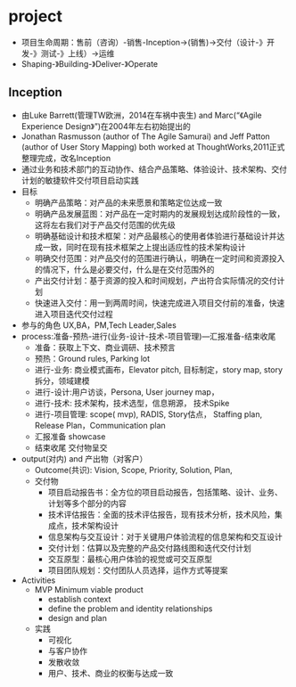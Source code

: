# project

* 项目生命周期：售前（咨询）-销售-Inception->(销售)->交付（设计-》开发-》测试-》上线）->运维
* Shaping-》Building-》Deliver-》Operate

## Inception

* 由Luke Barrett(管理TW欧洲，2014在车祸中丧生) and Marc(“《Agile Experience Design》”)在2004年左右初始提出的
* Jonathan Rasmusson (author of The Agile Samurai) and Jeff Patton (author of User Story Mapping) both worked at ThoughtWorks,2011正式整理完成，改名Inception
* 通过业务和技术部门的互动协作、结合产品策略、体验设计、技术架构、交付计划的敏捷软件交付项目启动实践
* 目标
    - 明确产品策略：对产品的未来愿景和策略定位达成一致
    - 明确产品发展蓝图：对产品在一定时期内的发展规划达成阶段性的一致，这将左右我们对于产品交付范围的优先级
    - 明确基础设计和技术框架：对产品最核心的使用者体验进行基础设计并达成一致，同时在现有技术框架之上提出适应性的技术架构设计
    - 明确交付范围：对产品交付的范围进行确认，明确在一定时间和资源投入的情况下，什么是必要交付，什么是在交付范围外的
    - 产出交付计划：基于资源的投入和时间规划，产出符合实际情况的交付计划
    - 快速进入交付：用一到两周时间，快速完成进入项目交付前的准备，快速进入项目迭代交付过程
* 参与的角色 UX,BA，PM,Tech Leader,Sales
* process:准备-预热-进行(业务-设计-技术-项目管理)—汇报准备-结束收尾
    - 准备：获取上下文、商业调研、技术预言
    - 预热：Ground rules, Parking lot
    - 进行-业务: 商业模式画布，Elevator pitch, 目标制定，story map, story 拆分，领域建模
    - 进行-设计:用户访谈，Persona, User journey map，
    - 进行-技术: 技术架构，技术选型，信息朔源， 技术Spike
    - 进行-项目管理: scope( mvp), RADIS, Story估点， Staffing plan, Release Plan，Communication plan
    - 汇报准备  showcase
    - 结束收尾  交付物呈交
* output(对内) and 产出物（对客户）
    - Outcome(共识):    Vision, Scope, Priority, Solution, Plan,
    - 交付物
        + 项目启动报告书：全方位的项目启动报告，包括策略、设计、业务、计划等多个部分的内容
        + 技术评估报告：全面的技术评估报告，现有技术分析，技术风险，集成点，技术架构设计
        + 信息架构与交互设计：对于关键用户体验流程的信息架构和交互设计
        + 交付计划：估算以及完整的产品交付路线图和迭代交付计划
        + 交互原型：最核心用户体验的视觉或可交互原型
        + 项目团队规划：交付团队人员选择，运作方式等提案
* Activities
    - MVP Minimum viable product
        + establish context
        + define the problem and identity relationships
        + design and plan
    - 实践
        + 可视化
        + 与客户协作
        + 发散收敛
        + 用户、技术、商业的权衡与达成一致
